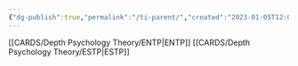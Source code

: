 ```yaml
---
{"dg-publish":true,"permalink":"/ti-parent/","created":"2023-01-05T12:04:01.977+01:00","updated":"2023-01-06T13:38:43.944+01:00"}
---
```



[[CARDS/Depth Psychology Theory/ENTP\|ENTP]]
[[CARDS/Depth Psychology Theory/ESTP\|ESTP]]
